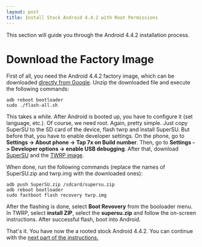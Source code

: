```yaml
---
layout: post
title: Install Stock Android 4.4.2 with Root Permissions
---
```


This section will guide you through the Android 4.4.2 installation process.

# Download the Factory Image

First of all, you need the Android 4.4.2 factory image, which can be downloaded [directly from Google](https://dl.google.com/dl/android/aosp/hammerhead-kot49h-factory-3c5d358b.zip). Unzip the downloaded file and execute the following commands:

```
adb reboot bootloader
sudo ./flash-all.sh
```

This takes a while. After Android is booted up, you have to configure it (set language, etc.).
Of course, we need root. Again, pretty simple. Just copy SuperSU to the SD card of the device, flash twrp and install SuperSU. But before that, you have to enable developer settings.
On the phone, go to **Settings -> About phone -> Tap 7x on Build number**. Then, go to **Settings -> Developer options -> enable USB debugging**.
After that, download [SuperSU](http://www.supersuroot.net/SuperSU-v2.79-201612051815.zip) and the [TWRP image](https://dl.twrp.me/hammerhead/twrp-3.2.2-0-hammerhead.img).

When done, run the following commands (replace the names of SuperSU.zip and twrp.img with the downloaded ones):

```
adb push SuperSU.zip /sdcard/supersu.zip
adb reboot bootloader
sudo fastboot flash recovery twrp.img
```

After the flashing is done, select **Boot Revovery** from the booloader menu.
In TWRP, select **install ZIP**, select the **supersu.zip** and follow the on-screen instructions.
After successful flash, boot into Android.

That's it. You have now the a rooted stock Android 4.4.2. You can continue with the [next part of the instructions.](mptcp_kernel)